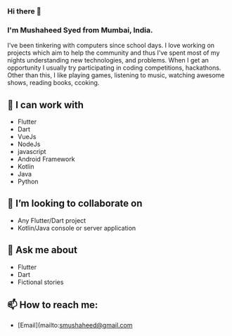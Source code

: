 ### Hi there 👋
### I'm Mushaheed Syed from Mumbai, India.

I’ve been tinkering with computers since school days. I love working on projects which aim to help the community and thus I’ve spent most of my nights understanding new technologies, and problems. When I get an opportunity I usually try participating in coding competitions, hackathons. Other than this, I like playing games, listening to music, watching awesome shows, reading books, ccoking.

## 🌱 I can work with
- Flutter
- Dart
- VueJs
- NodeJs
- javascript
- Android Framework
- Kotlin
- Java
- Python

## 👯 I’m looking to collaborate on
- Any Flutter/Dart project
- Kotlin/Java console or server application

## 💬 Ask me about
- Flutter
- Dart
- Fictional stories 

## 📫 How to reach me:
- [Email](mailto:smushaheed@gmail.com

<!--
## 🔭 I’m currently working on ...

## 🤔 I’m looking for help with ...

## ⚡ Fun fact: ...
-->
